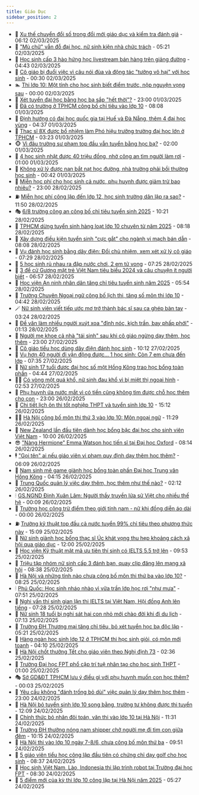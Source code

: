 ```yaml
---
title: Giáo Dục
sidebar_position: 2
---
```


<!-- dantri-giao-duc:START -->
- 🤡 [Xu thế chuyển đổi số trong đổi mới giáo dục và kiểm tra đánh giá](https://dantri.com.vn/giao-duc/xu-the-chuyen-doi-so-trong-doi-moi-giao-duc-va-kiem-tra-danh-gia-20250302121438347.htm) - 06:12 02/03/2025
- 🗽 [&quot;Mù chữ&quot; vẫn đỗ đại học, nữ sinh kiện nhà chức trách](https://dantri.com.vn/giao-duc/mu-chu-van-do-dai-hoc-nu-sinh-kien-nha-chuc-trach-20250302120542513.htm) - 05:21 02/03/2025
- 🚦 [Học sinh cấp 3 hào hứng học livestream bán hàng trên giảng đường](https://dantri.com.vn/giao-duc/hoc-sinh-cap-3-hao-hung-hoc-livestream-ban-hang-tren-giang-duong-20250302112315709.htm) - 04:43 02/03/2025
- 🌋 [Cô giáo bị đuổi việc vì câu nói đùa và động tác &quot;tưởng vô hại&quot; với học sinh](https://dantri.com.vn/giao-duc/co-giao-bi-duoi-viec-vi-cau-noi-dua-va-dong-tac-tuong-vo-hai-voi-hoc-sinh-20250301082620691.htm) - 00:30 02/03/2025
- 🏊 [Thi lớp 10: Một tỉnh cho học sinh biết điểm trước, nộp nguyện vọng sau](https://dantri.com.vn/giao-duc/thi-lop-10-mot-tinh-cho-hoc-sinh-biet-diem-truoc-nop-nguyen-vong-sau-20250301224756899.htm) - 00:00 02/03/2025
- 🎃 [Xét tuyển đại học bằng học bạ sắp &quot;hết thời&quot;?](https://dantri.com.vn/giao-duc/xet-tuyen-dai-hoc-bang-hoc-ba-sap-het-thoi-20250301080901622.htm) - 23:00 01/03/2025
- 💄 [Đã có trường ở TPHCM công bố chỉ tiêu vào lớp 10](https://dantri.com.vn/giao-duc/da-co-truong-o-tphcm-cong-bo-chi-tieu-vao-lop-10-20250301150414598.htm) - 08:08 01/03/2025
- 🦅 [Định hướng có đại học quốc gia tại Huế và Đà Nẵng, thêm 4 đại học vùng](https://dantri.com.vn/giao-duc/dinh-huong-co-dai-hoc-quoc-gia-tai-hue-va-da-nang-them-4-dai-hoc-vung-20250301112740855.htm) - 04:37 01/03/2025
- 🚦 [Thạc sĩ 8X được bổ nhiệm làm Phó hiệu trưởng trường đại học lớn ở TPHCM](https://dantri.com.vn/giao-duc/thac-si-8x-duoc-bo-nhiem-lam-pho-hieu-truong-truong-dai-hoc-lon-o-tphcm-20250301094828661.htm) - 03:23 01/03/2025
- 🐵 [Vì đâu trường sư phạm top đầu vẫn tuyển bằng học bạ?](https://dantri.com.vn/giao-duc/vi-dau-truong-su-pham-top-dau-van-tuyen-bang-hoc-ba-20250301050119126.htm) - 02:00 01/03/2025
- 🐘 [4 học sinh nhặt được 40 triệu đồng, nhờ công an tìm người làm rơi](https://dantri.com.vn/giao-duc/4-hoc-sinh-nhat-duoc-40-trieu-dong-nho-cong-an-tim-nguoi-lam-roi-20250228181813410.htm) - 01:00 01/03/2025
- 🦏 [Không xử lý được nạn bắt nạt học đường, nhà trường phải bồi thường học sinh](https://dantri.com.vn/giao-duc/khong-xu-ly-duoc-nan-bat-nat-hoc-duong-nha-truong-phai-boi-thuong-hoc-sinh-20250228122323011.htm) - 00:42 01/03/2025
- 💼 [Miễn học phí cho học sinh cả nước, phụ huynh được giảm trừ bao nhiêu?](https://dantri.com.vn/giao-duc/mien-hoc-phi-cho-hoc-sinh-ca-nuoc-phu-huynh-duoc-giam-tru-bao-nhieu-20250228223615308.htm) - 23:00 28/02/2025
- ⛽️ [Miễn học phí công lập đến lớp 12, học sinh trường dân lập ra sao?](https://dantri.com.vn/giao-duc/mien-hoc-phi-cong-lap-den-lop-12-hoc-sinh-truong-dan-lap-ra-sao-20250228184459565.htm) - 11:50 28/02/2025
- 🎭 [6/8 trường công an công bố chỉ tiêu tuyển sinh 2025](https://dantri.com.vn/giao-duc/68-truong-cong-an-cong-bo-chi-tieu-tuyen-sinh-2025-20250228171756831.htm) - 10:21 28/02/2025
- 🎃 [TPHCM dừng tuyển sinh hàng loạt lớp 10 chuyên từ năm 2025](https://dantri.com.vn/giao-duc/tphcm-dung-tuyen-sinh-hang-loat-lop-10-chuyen-tu-nam-2025-20250228150207159.htm) - 08:18 28/02/2025
- 🚀 [Xây dựng điều kiện tuyển sinh &quot;cực gắt&quot; cho ngành vi mạch bán dẫn](https://dantri.com.vn/giao-duc/xay-dung-dieu-kien-tuyen-sinh-cuc-gat-cho-nganh-vi-mach-ban-dan-20250228144630597.htm) - 08:08 28/02/2025
- 👀 [Vụ đánh học sinh bằng dây điện: Đổi chủ nhiệm, xem xét xử lý cô giáo](https://dantri.com.vn/giao-duc/vu-danh-hoc-sinh-bang-day-dien-doi-chu-nhiem-xem-xet-xu-ly-co-giao-20250228133613193.htm) - 07:29 28/02/2025
- 🌝 [5 học sinh rủ nhau ra đập nước chơi, 2 em tử vong](https://dantri.com.vn/giao-duc/5-hoc-sinh-ru-nhau-ra-dap-nuoc-choi-2-em-tu-vong-20250228130558043.htm) - 07:25 28/02/2025
- 🤗 [3 đề cử Gương mặt trẻ Việt Nam tiêu biểu 2024 và câu chuyện ít người biết](https://dantri.com.vn/giao-duc/3-de-cu-guong-mat-tre-viet-nam-tieu-bieu-2024-va-cau-chuyen-it-nguoi-biet-20250228135541454.htm) - 06:57 28/02/2025
- 🦄 [Học viện An ninh nhân dân tăng chỉ tiêu tuyển sinh năm 2025](https://dantri.com.vn/giao-duc/hoc-vien-an-ninh-nhan-dan-tang-chi-tieu-tuyen-sinh-nam-2025-20250228125227448.htm) - 05:54 28/02/2025
- 🦍 [Trường Chuyên Ngoại ngữ công bố lịch thi, tăng số môn thi lớp 10](https://dantri.com.vn/giao-duc/truong-chuyen-ngoai-ngu-cong-bo-lich-thi-tang-so-mon-thi-lop-10-20250228113443766.htm) - 04:42 28/02/2025
- 🪄 [Nữ sinh viên viết tiếp ước mơ trở thành bác sĩ sau ca ghép bàn tay](https://dantri.com.vn/giao-duc/nu-sinh-vien-viet-tiep-uoc-mo-tro-thanh-bac-si-sau-ca-ghep-ban-tay-20250227172328517.htm) - 03:24 28/02/2025
- 🦆 [Đề văn làm nhiều người xuýt xoa &quot;đỉnh nóc, kịch trần, bay phấp phới&quot;](https://dantri.com.vn/giao-duc/de-van-lam-nhieu-nguoi-xuyt-xoa-dinh-noc-kich-tran-bay-phap-phoi-20250228052937756.htm) - 01:13 28/02/2025
- 🚀 [Người mẹ khoe cả nhà &quot;tái sinh&quot; sau khi cô giáo ngừng dạy thêm, học thêm](https://dantri.com.vn/giao-duc/nguoi-me-khoe-ca-nha-tai-sinh-sau-khi-co-giao-ngung-day-them-hoc-them-20250227143738198.htm) - 23:00 27/02/2025
- 🦒 [Cô giáo tiểu học dùng dây điện đánh học sinh](https://dantri.com.vn/giao-duc/co-giao-tieu-hoc-dung-day-dien-danh-hoc-sinh-20250227161738820.htm) - 10:12 27/02/2025
- 🤡 [Vụ hơn 40 người đi vận động được... 1 học sinh: Còn 7 em chưa đến lớp](https://dantri.com.vn/giao-duc/vu-hon-40-nguoi-di-van-dong-duoc-1-hoc-sinh-con-7-em-chua-den-lop-20250227140150318.htm) - 07:35 27/02/2025
- 🤔 [Nữ sinh 17 tuổi được đại học số một Hồng Kông trao học bổng toàn phần](https://dantri.com.vn/giao-duc/nu-sinh-17-tuoi-duoc-dai-hoc-so-mot-hong-kong-trao-hoc-bong-toan-phan-20250227111552005.htm) - 04:44 27/02/2025
- 🧑‍💻 [Có vòng một quá khổ, nữ sinh đau khổ vì bị miệt thị ngoại hình](https://dantri.com.vn/giao-duc/co-vong-mot-qua-kho-nu-sinh-dau-kho-vi-bi-miet-thi-ngoai-hinh-20250226225307724.htm) - 02:53 27/02/2025
- 🤡 [Phụ huynh ứa nước mắt vì có tiền cũng không tìm được chỗ học thêm cho con](https://dantri.com.vn/giao-duc/phu-huynh-ua-nuoc-mat-vi-co-tien-cung-khong-tim-duoc-cho-hoc-them-cho-con-20250226151158160.htm) - 23:00 26/02/2025
- 🧠 [Chi tiết lịch ôn thi tốt nghiệp THPT và tuyển sinh lớp 10](https://dantri.com.vn/giao-duc/chi-tiet-lich-on-thi-tot-nghiep-thpt-va-tuyen-sinh-lop-10-20250226181724648.htm) - 15:12 26/02/2025
- 🧑‍💻 [Hà Nội công bố môn thi thứ 3 vào lớp 10: Môn ngoại ngữ](https://dantri.com.vn/giao-duc/ha-noi-cong-bo-mon-thi-thu-3-vao-lop-10-mon-ngoai-ngu-20250210143651455.htm) - 11:29 26/02/2025
- 🧠 [New Zealand lần đầu tiên dành học bổng bậc đại học cho sinh viên Việt Nam](https://dantri.com.vn/giao-duc/new-zealand-lan-dau-tien-danh-hoc-bong-bac-dai-hoc-cho-sinh-vien-viet-nam-20250226222655193.htm) - 10:00 26/02/2025
- 😎 [&quot;Nàng Hermione&quot; Emma Watson học tiến sĩ tại Đại học Oxford](https://dantri.com.vn/giao-duc/nang-hermione-emma-watson-hoc-tien-si-tai-dai-hoc-oxford-20250225131342245.htm) - 08:14 26/02/2025
- 🕴 [&quot;Gọi tên&quot; ai nếu giáo viên vi phạm quy định dạy thêm học thêm?](https://dantri.com.vn/giao-duc/goi-ten-ai-neu-giao-vien-vi-pham-quy-dinh-day-them-hoc-them-20250226112951747.htm) - 06:09 26/02/2025
- 🧠 [Nam sinh mê game giành học bổng toàn phần Đại học Trung văn Hồng Kông](https://dantri.com.vn/giao-duc/nam-sinh-me-game-gianh-hoc-bong-toan-phan-dai-hoc-trung-van-hong-kong-20250226102743613.htm) - 04:15 26/02/2025
- 🚀 [Trung Quốc quản lý việc dạy thêm, học thêm như thế nào?](https://dantri.com.vn/giao-duc/trung-quoc-quan-ly-viec-day-them-hoc-them-nhu-the-nao-20250224201829072.htm) - 02:12 26/02/2025
- 🕯 [GS.NGND Đinh Xuân Lâm: Người thầy truyền lửa sử Việt cho nhiều thế hệ](https://dantri.com.vn/giao-duc/gsngnd-dinh-xuan-lam-nguoi-thay-truyen-lua-su-viet-cho-nhieu-the-he-20250225190252829.htm) - 00:09 26/02/2025
- 🧰 [Trường học cộng trừ điểm theo giới tính nam - nữ khi đồng diễn áo dài](https://dantri.com.vn/giao-duc/truong-hoc-cong-tru-diem-theo-gioi-tinh-nam-nu-khi-dong-dien-ao-dai-20250225182038105.htm) - 00:00 26/02/2025
- ⛽️ [Trường kỹ thuật top đầu cả nước tuyển 99% chỉ tiêu theo phương thức này](https://dantri.com.vn/giao-duc/truong-ky-thuat-top-dau-ca-nuoc-tuyen-99-chi-tieu-theo-phuong-thuc-nay-20250225215941799.htm) - 15:09 25/02/2025
- 🤖 [Nữ sinh giành học bổng thạc sĩ Úc khát vọng thu hẹp khoảng cách xã hội qua giáo dục](https://dantri.com.vn/giao-duc/nu-sinh-gianh-hoc-bong-thac-si-uc-khat-vong-thu-hep-khoang-cach-xa-hoi-qua-giao-duc-20250225144447813.htm) - 12:00 25/02/2025
- 🦍 [Học viện Kỹ thuật mật mã ưu tiên thí sinh có IELTS 5.5 trở lên](https://dantri.com.vn/giao-duc/hoc-vien-ky-thuat-mat-ma-uu-tien-thi-sinh-co-ielts-55-tro-len-20250225164542947.htm) - 09:53 25/02/2025
- 🐘 [Triệu tập nhóm nữ sinh cấp 3 đánh bạn, quay clip đăng lên mạng xã hội](https://dantri.com.vn/giao-duc/trieu-tap-nhom-nu-sinh-cap-3-danh-ban-quay-clip-dang-len-mang-xa-hoi-20250225152710019.htm) - 08:38 25/02/2025
- 🌊 [Hà Nội và những tỉnh nào chưa công bố môn thi thứ ba vào lớp 10?](https://dantri.com.vn/giao-duc/ha-noi-va-nhung-tinh-nao-chua-cong-bo-mon-thi-thu-ba-vao-lop-10-20250225151220872.htm) - 08:25 25/02/2025
- 🕯 [Phú Quốc: Học sinh nháo nhào vì vữa trần lớp học rơi &quot;như mưa&quot;](https://dantri.com.vn/giao-duc/phu-quoc-hoc-sinh-nhao-nhao-vi-vua-tran-lop-hoc-roi-nhu-mua-20250225143732211.htm) - 07:51 25/02/2025
- 🐎 [Nghi vấn thí sinh gian lận thi IELTS tại Việt Nam, Hội đồng Anh lên tiếng](https://dantri.com.vn/giao-duc/nghi-van-thi-sinh-gian-lan-thi-ielts-tai-viet-nam-hoi-dong-anh-len-tieng-20250223205229491.htm) - 07:28 25/02/2025
- 🐻 [Nữ sinh 18 tuổi bị nghi sát hại con nhỏ mới chào đời khi đi du lịch](https://dantri.com.vn/giao-duc/nu-sinh-18-tuoi-bi-nghi-sat-hai-con-nho-moi-chao-doi-khi-di-du-lich-20250225105050994.htm) - 07:13 25/02/2025
- 🐎 [Trường ĐH Thương mại tăng chỉ tiêu, bỏ xét tuyển học bạ độc lập](https://dantri.com.vn/giao-duc/truong-dh-thuong-mai-tang-chi-tieu-bo-xet-tuyen-hoc-ba-doc-lap-20250225120952620.htm) - 05:21 25/02/2025
- 🫣 [Hàng ngàn học sinh lớp 12 ở TPHCM thi học sinh giỏi, có môn mới toanh](https://dantri.com.vn/giao-duc/hang-ngan-hoc-sinh-lop-12-o-tphcm-thi-hoc-sinh-gioi-co-mon-moi-toanh-20250225105250855.htm) - 04:10 25/02/2025
- 🤭 [Hà Nội chốt thưởng Tết cho giáo viên theo Nghị định 73](https://dantri.com.vn/giao-duc/ha-noi-chot-thuong-tet-cho-giao-vien-theo-nghi-dinh-73-20250225093358458.htm) - 02:36 25/02/2025
- 🥳 [Trường Đại học FPT phổ cập trí tuệ nhân tạo cho học sinh THPT](https://dantri.com.vn/giao-duc/truong-dai-hoc-fpt-pho-cap-tri-tue-nhan-tao-cho-hoc-sinh-thpt-20250224214455973.htm) - 01:00 25/02/2025
- 🎭 [Sở GD&amp;ĐT TPHCM lưu ý điều gì với phụ huynh muốn con học thêm?](https://dantri.com.vn/giao-duc/so-gddt-tphcm-luu-y-dieu-gi-voi-phu-huynh-muon-con-hoc-them-20250225051442143.htm) - 00:03 25/02/2025
- 🥸 [Yêu cầu không &quot;đánh trống bỏ dùi&quot; việc quản lý dạy thêm học thêm](https://dantri.com.vn/giao-duc/yeu-cau-khong-danh-trong-bo-dui-viec-quan-ly-day-them-hoc-them-20250224220555659.htm) - 23:00 24/02/2025
- 🦣 [Hà Nội bỏ tuyển sinh lớp 10 song bằng, trường tư không được thi tuyển](https://dantri.com.vn/giao-duc/ha-noi-bo-tuyen-sinh-lop-10-song-bang-truong-tu-khong-duoc-thi-tuyen-20250224185835914.htm) - 12:09 24/02/2025
- 🤔 [Chính thức bỏ nhân đôi toán, văn thi vào lớp 10 tại Hà Nội](https://dantri.com.vn/giao-duc/chinh-thuc-bo-nhan-doi-toan-van-thi-vao-lop-10-tai-ha-noi-20250224182620717.htm) - 11:31 24/02/2025
- 🦣 [Trường ĐH thưởng nóng nam shipper chở người mẹ đi tìm con giữa đêm](https://dantri.com.vn/giao-duc/truong-dh-thuong-nong-nam-shipper-cho-nguoi-me-di-tim-con-giua-dem-20250224170151844.htm) - 10:15 24/02/2025
- 🐲 [Hà Nội thi vào lớp 10 ngày 7-8/6, chưa công bố môn thứ ba](https://dantri.com.vn/giao-duc/ha-noi-thi-vao-lop-10-ngay-7-86-chua-cong-bo-mon-thu-ba-20250224164404865.htm) - 09:51 24/02/2025
- 🔭 [5 giáo viên tiểu học công lập đầu tiên có chứng chỉ dạy golf cho học sinh](https://dantri.com.vn/giao-duc/5-giao-vien-tieu-hoc-cong-lap-dau-tien-co-chung-chi-day-golf-cho-hoc-sinh-20250224152027110.htm) - 08:37 24/02/2025
- 🥷 [Học sinh Việt Nam, Lào, Indonesia thi lập trình robot tại Trường đại học FPT](https://dantri.com.vn/giao-duc/hoc-sinh-viet-nam-lao-indonesia-thi-lap-trinh-robot-tai-truong-dai-hoc-fpt-20250224145323287.htm) - 08:30 24/02/2025
- 🎊 [5 điểm mới của kỳ thi lớp 10 công lập tại Hà Nội năm 2025](https://dantri.com.vn/giao-duc/5-diem-moi-cua-ky-thi-lop-10-cong-lap-tai-ha-noi-nam-2025-20250224121452674.htm) - 05:27 24/02/2025<!-- dantri-giao-duc:END -->
